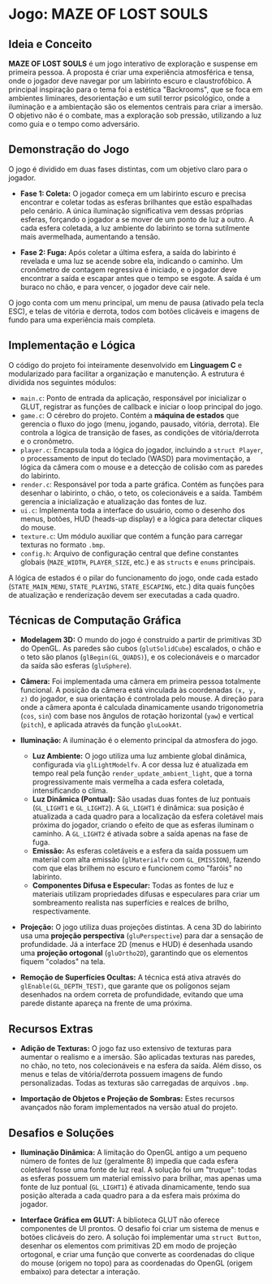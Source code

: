 # Jogo: MAZE OF LOST SOULS

## Ideia e Conceito

**MAZE OF LOST SOULS** é um jogo interativo de exploração e suspense em primeira pessoa. A proposta é criar uma experiência atmosférica e tensa, onde o jogador deve navegar por um labirinto escuro e claustrofóbico. A principal inspiração para o tema foi a estética "Backrooms", que se foca em ambientes liminares, desorientação e um sutil terror psicológico, onde a iluminação e a ambientação são os elementos centrais para criar a imersão. O objetivo não é o combate, mas a exploração sob pressão, utilizando a luz como guia e o tempo como adversário.

## Demonstração do Jogo

O jogo é dividido em duas fases distintas, com um objetivo claro para o jogador.

* **Fase 1: Coleta:** O jogador começa em um labirinto escuro e precisa encontrar e coletar todas as esferas brilhantes que estão espalhadas pelo cenário. A única iluminação significativa vem dessas próprias esferas, forçando o jogador a se mover de um ponto de luz a outro. A cada esfera coletada, a luz ambiente do labirinto se torna sutilmente mais avermelhada, aumentando a tensão.

* **Fase 2: Fuga:** Após coletar a última esfera, a saída do labirinto é revelada e uma luz se acende sobre ela, indicando o caminho. Um cronômetro de contagem regressiva é iniciado, e o jogador deve encontrar a saída e escapar antes que o tempo se esgote. A saída é um buraco no chão, e para vencer, o jogador deve cair nele.

O jogo conta com um menu principal, um menu de pausa (ativado pela tecla ESC), e telas de vitória e derrota, todos com botões clicáveis e imagens de fundo para uma experiência mais completa.

## Implementação e Lógica

O código do projeto foi inteiramente desenvolvido em **Linguagem C** e modularizado para facilitar a organização e manutenção. A estrutura é dividida nos seguintes módulos:

* `main.c`: Ponto de entrada da aplicação, responsável por inicializar o GLUT, registrar as funções de callback e iniciar o loop principal do jogo.
* `game.c`: O cérebro do projeto. Contém a **máquina de estados** que gerencia o fluxo do jogo (menu, jogando, pausado, vitória, derrota). Ele controla a lógica de transição de fases, as condições de vitória/derrota e o cronômetro.
* `player.c`: Encapsula toda a lógica do jogador, incluindo a `struct Player`, o processamento de input do teclado (WASD) para movimentação, a lógica da câmera com o mouse e a detecção de colisão com as paredes do labirinto.
* `render.c`: Responsável por toda a parte gráfica. Contém as funções para desenhar o labirinto, o chão, o teto, os colecionáveis e a saída. Também gerencia a inicialização e atualização das fontes de luz.
* `ui.c`: Implementa toda a interface do usuário, como o desenho dos menus, botões, HUD (heads-up display) e a lógica para detectar cliques do mouse.
* `texture.c`: Um módulo auxiliar que contém a função para carregar texturas no formato `.bmp`.
* `config.h`: Arquivo de configuração central que define constantes globais (`MAZE_WIDTH`, `PLAYER_SIZE`, etc.) e as `structs` e `enums` principais.

A lógica de estados é o pilar do funcionamento do jogo, onde cada estado (`STATE_MAIN_MENU`, `STATE_PLAYING`, `STATE_ESCAPING`, etc.) dita quais funções de atualização e renderização devem ser executadas a cada quadro.

## Técnicas de Computação Gráfica

* **Modelagem 3D:** O mundo do jogo é construído a partir de primitivas 3D do OpenGL. As paredes são cubos (`glutSolidCube`) escalados, o chão e o teto são planos (`glBegin(GL_QUADS)`), e os colecionáveis e o marcador da saída são esferas (`gluSphere`).

* **Câmera:** Foi implementada uma câmera em primeira pessoa totalmente funcional. A posição da câmera está vinculada às coordenadas `(x, y, z)` do jogador, e sua orientação é controlada pelo mouse. A direção para onde a câmera aponta é calculada dinamicamente usando trigonometria (`cos`, `sin`) com base nos ângulos de rotação horizontal (`yaw`) e vertical (`pitch`), e aplicada através da função `gluLookAt`.

* **Iluminação:** A iluminação é o elemento principal da atmosfera do jogo.
    * **Luz Ambiente:** O jogo utiliza uma luz ambiente global dinâmica, configurada via `glLightModelfv`. A cor dessa luz é atualizada em tempo real pela função `render_update_ambient_light`, que a torna progressivamente mais vermelha a cada esfera coletada, intensificando o clima.
    * **Luz Dinâmica (Pontual):** São usadas duas fontes de luz pontuais (`GL_LIGHT1` e `GL_LIGHT2`). A `GL_LIGHT1` é dinâmica: sua posição é atualizada a cada quadro para a localização da esfera coletável mais próxima do jogador, criando o efeito de que as esferas iluminam o caminho. A `GL_LIGHT2` é ativada sobre a saída apenas na fase de fuga.
    * **Emissão:** As esferas coletáveis e a esfera da saída possuem um material com alta emissão (`glMaterialfv` com `GL_EMISSION`), fazendo com que elas brilhem no escuro e funcionem como "faróis" no labirinto.
    * **Componentes Difusa e Especular:** Todas as fontes de luz e materiais utilizam propriedades difusas e especulares para criar um sombreamento realista nas superfícies e realces de brilho, respectivamente.

* **Projeção:** O jogo utiliza duas projeções distintas. A cena 3D do labirinto usa uma **projeção perspectiva** (`gluPerspective`) para dar a sensação de profundidade. Já a interface 2D (menus e HUD) é desenhada usando uma **projeção ortogonal** (`gluOrtho2D`), garantindo que os elementos fiquem "colados" na tela.

* **Remoção de Superfícies Ocultas:** A técnica está ativa através do `glEnable(GL_DEPTH_TEST)`, que garante que os polígonos sejam desenhados na ordem correta de profundidade, evitando que uma parede distante apareça na frente de uma próxima.

## Recursos Extras

* **Adição de Texturas:** O jogo faz uso extensivo de texturas para aumentar o realismo e a imersão. São aplicadas texturas nas paredes, no chão, no teto, nos colecionáveis e na esfera da saída. Além disso, os menus e telas de vitória/derrota possuem imagens de fundo personalizadas. Todas as texturas são carregadas de arquivos `.bmp`.

* **Importação de Objetos e Projeção de Sombras:** Estes recursos avançados não foram implementados na versão atual do projeto.

## Desafios e Soluções

* **Iluminação Dinâmica:** A limitação do OpenGL antigo a um pequeno número de fontes de luz (geralmente 8) impedia que cada esfera coletável fosse uma fonte de luz real. A solução foi um "truque": todas as esferas possuem um material emissivo para brilhar, mas apenas uma fonte de luz pontual (`GL_LIGHT1`) é ativada dinamicamente, tendo sua posição alterada a cada quadro para a da esfera mais próxima do jogador.

* **Interface Gráfica em GLUT:** A biblioteca GLUT não oferece componentes de UI prontos. O desafio foi criar um sistema de menus e botões clicáveis do zero. A solução foi implementar uma `struct Button`, desenhar os elementos com primitivas 2D em modo de projeção ortogonal, e criar uma função que converte as coordenadas do clique do mouse (origem no topo) para as coordenadas do OpenGL (origem embaixo) para detectar a interação.

